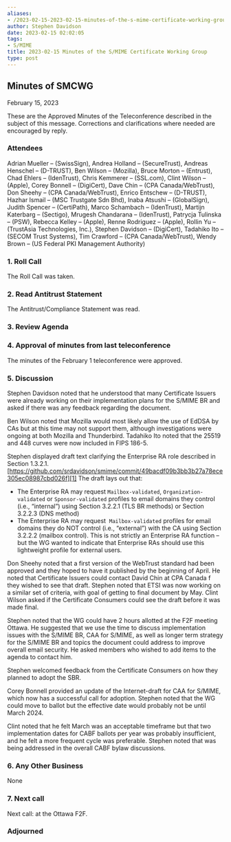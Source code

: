 ```yaml
---
aliases:
- /2023-02-15-2023-02-15-minutes-of-the-s-mime-certificate-working-group/
author: Stephen Davidson
date: 2023-02-15 02:02:05
tags:
- S/MIME
title: 2023-02-15 Minutes of the S/MIME Certificate Working Group
type: post
---
```


## Minutes of SMCWG

February 15, 2023

These are the Approved Minutes of the Teleconference described in the subject of this message. Corrections and clarifications where needed are encouraged by reply.

### Attendees

Adrian Mueller – (SwissSign), Andrea Holland – (SecureTrust), Andreas Henschel – (D-TRUST), Ben Wilson – (Mozilla), Bruce Morton – (Entrust), Chad Ehlers – (IdenTrust), Chris Kemmerer – (SSL.com), Clint Wilson – (Apple), Corey Bonnell – (DigiCert), Dave Chin – (CPA Canada/WebTrust), Don Sheehy – (CPA Canada/WebTrust), Enrico Entschew – (D-TRUST), Hazhar Ismail – (MSC Trustgate Sdn Bhd), Inaba Atsushi – (GlobalSign), Judith Spencer – (CertiPath), Marco Schambach – (IdenTrust), Martijn Katerbarg – (Sectigo), Mrugesh Chandarana – (IdenTrust), Patrycja Tulinska – (PSW), Rebecca Kelley – (Apple), Renne Rodriguez – (Apple), Rollin Yu – (TrustAsia Technologies, Inc.), Stephen Davidson – (DigiCert), Tadahiko Ito – (SECOM Trust Systems), Tim Crawford – (CPA Canada/WebTrust), Wendy Brown – (US Federal PKI Management Authority)

### 1. Roll Call

The Roll Call was taken.

### 2. Read Antitrust Statement

The Antitrust/Compliance Statement was read.

### 3. Review Agenda

### 4. Approval of minutes from last teleconference

The minutes of the February 1 teleconference were approved.

### 5. Discussion

Stephen Davidson noted that he understood that many Certificate Issuers were already working on their implementation plans for the S/MIME BR and asked if there was any feedback regarding the document.

Ben Wilson noted that Mozilla would most likely allow the use of EdDSA by CAs but at this time may not support them, although investigations were ongoing at both Mozilla and Thunderbird. Tadahiko Ito noted that the 25519 and 448 curves were now included in FIPS 186-5.

Stephen displayed draft text clarifying the Enterprise RA role described in Section 1.3.2.1. [https://github.com/srdavidson/smime/commit/49bacdf09b3bb3b27a78ece305ec08987cbd026f][1] The draft lays out that:

- The Enterprise RA may request `Mailbox-validated`, `Organization-validated` or `Sponsor-validated` profiles to email domains they control (i.e., “internal”) using Section 3.2.2.1 (TLS BR methods) or Section 3.2.2.3 (DNS method)
- The Enterprise RA may request  `Mailbox-validated` profiles for email domains they do NOT control (i.e., “external”) with the CA using Section 3.2.2.2 (mailbox control). This is not strictly an Enterprise RA function – but the WG wanted to indicate that Enterprise RAs should use this lightweight profile for external users.

Don Sheehy noted that a first version of the WebTrust standard had been approved and they hoped to have it published by the beginning of April. He noted that Certificate Issuers could contact David Chin at CPA Canada f they wished to see that draft. Stephen noted that ETSI was now working on a similar set of criteria, with goal of getting to final document by May. Clint Wilson asked if the Certificate Consumers could see the draft before it was made final.

Stephen noted that the WG could have 2 hours allotted at the F2F meeting Ottawa. He suggested that we use the time to discuss implementation issues with the S/MIME BR, CAA for S/MIME, as well as longer term strategy for the S/MIME BR and topics the document could address to improve overall email security. He asked members who wished to add items to the agenda to contact him.

Stephen welcomed feedback from the Certificate Consumers on how they planned to adopt the SBR.

Corey Bonnell provided an update of the Internet-draft for CAA for S/MIME, which now has a successful call for adoption. Stephen noted that the WG could move to ballot but the effective date would probably not be until March 2024.

Clint noted that he felt March was an acceptable timeframe but that two implementation dates for CABF ballots per year was probably insufficient, and he felt a more frequent cycle was preferable. Stephen noted that was being addressed in the overall CABF bylaw discussions.

### 6. Any Other Business

None

### 7. Next call

Next call: at the Ottawa F2F.

### Adjourned

[1]: https://github.com/srdavidson/smime/commit/49bacdf09b3bb3b27a78ece305ec08987cbd026f